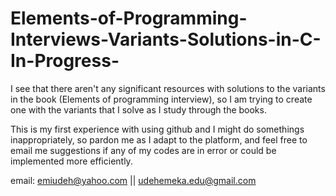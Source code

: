 # Elements-of-Programming-Interviews-Variants-Solutions-in-C-In-Progress-
I see that there aren't any significant resources with solutions to the variants in the book (Elements of programming interview), so I am trying to create one with the variants that I solve as I study through the books.

This is my first experience with using github and I might do somethings inappropriately, so pardon me as I adapt to the platform, and feel free to email me suggestions if any of my codes are in error or could be implemented more efficiently.

email: emiudeh@yahoo.com || udehemeka.edu@gmail.com 

